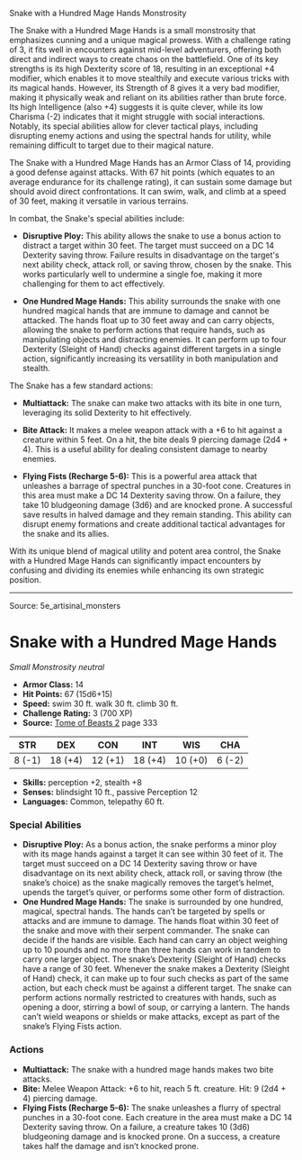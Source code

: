 <MonsterName/>Snake with a Hundred Mage Hands</MonsterName>
<CreatureType/>Monstrosity</CreatureType>

<summary>The Snake with a Hundred Mage Hands is a small monstrosity that emphasizes cunning and a unique magical prowess. With a challenge rating of 3, it fits well in encounters against mid-level adventurers, offering both direct and indirect ways to create chaos on the battlefield. One of its key strengths is its high Dexterity score of 18, resulting in an exceptional +4 modifier, which enables it to move stealthily and execute various tricks with its magical hands. However, its Strength of 8 gives it a very bad modifier, making it physically weak and reliant on its abilities rather than brute force. Its high Intelligence (also +4) suggests it is quite clever, while its low Charisma (-2) indicates that it might struggle with social interactions. Notably, its special abilities allow for clever tactical plays, including disrupting enemy actions and using the spectral hands for utility, while remaining difficult to target due to their magical nature.</summary>

<detail>

The Snake with a Hundred Mage Hands has an Armor Class of 14, providing a good defense against attacks. With 67 hit points (which equates to an average endurance for its challenge rating), it can sustain some damage but should avoid direct confrontations. It can swim, walk, and climb at a speed of 30 feet, making it versatile in various terrains.

In combat, the Snake's special abilities include:

- **Disruptive Ploy:** This ability allows the snake to use a bonus action to distract a target within 30 feet. The target must succeed on a DC 14 Dexterity saving throw. Failure results in disadvantage on the target's next ability check, attack roll, or saving throw, chosen by the snake. This works particularly well to undermine a single foe, making it more challenging for them to act effectively.

- **One Hundred Mage Hands:** This ability surrounds the snake with one hundred magical hands that are immune to damage and cannot be attacked. The hands float up to 30 feet away and can carry objects, allowing the snake to perform actions that require hands, such as manipulating objects and distracting enemies. It can perform up to four Dexterity (Sleight of Hand) checks against different targets in a single action, significantly increasing its versatility in both manipulation and stealth.

The Snake has a few standard actions:

- **Multiattack:** The snake can make two attacks with its bite in one turn, leveraging its solid Dexterity to hit effectively.

- **Bite Attack:** It makes a melee weapon attack with a +6 to hit against a creature within 5 feet. On a hit, the bite deals 9 piercing damage (2d4 + 4). This is a useful ability for dealing consistent damage to nearby enemies.

- **Flying Fists (Recharge 5-6):** This is a powerful area attack that unleashes a barrage of spectral punches in a 30-foot cone. Creatures in this area must make a DC 14 Dexterity saving throw. On a failure, they take 10 bludgeoning damage (3d6) and are knocked prone. A successful save results in halved damage and they remain standing. This ability can disrupt enemy formations and create additional tactical advantages for the snake and its allies.

With its unique blend of magical utility and potent area control, the Snake with a Hundred Mage Hands can significantly impact encounters by confusing and dividing its enemies while enhancing its own strategic position.</detail>



---

Source: 5e_artisinal_monsters

# Snake with a Hundred Mage Hands

*Small* *Monstrosity* *neutral*

- **Armor Class:** 14
- **Hit Points:** 67 (15d6+15)
- **Speed:** swim 30 ft. walk 30 ft. climb 30 ft.
- **Challenge Rating:** 3 (700 XP)
- **Source:** [Tome of Beasts 2](https://koboldpress.com/kpstore/product/tome-of-beasts-2-for-5th-edition) page 333

| STR | DEX | CON | INT | WIS | CHA |
| --- | --- | --- | --- | --- | --- |
| 8 (-1) | 18 (+4) | 12 (+1) | 18 (+4) | 10 (+0) | 6 (-2) |

- **Skills:** perception +2, stealth +8
- **Senses:** blindsight 10 ft., passive Perception 12
- **Languages:** Common, telepathy 60 ft.

### Special Abilities

- **Disruptive Ploy:** As a bonus action, the snake performs a minor ploy with its mage hands against a target it can see within 30 feet of it. The target must succeed on a DC 14 Dexterity saving throw or have disadvantage on its next ability check, attack roll, or saving throw (the snake’s choice) as the snake magically removes the target’s helmet, upends the target’s quiver, or performs some other form of distraction.
- **One Hundred Mage Hands:** The snake is surrounded by one hundred, magical, spectral hands. The hands can’t be targeted by spells or attacks and are immune to damage. The hands float within 30 feet of the snake and move with their serpent commander. The snake can decide if the hands are visible. Each hand can carry an object weighing up to 10 pounds and no more than three hands can work in tandem to carry one larger object. The snake’s Dexterity (Sleight of Hand) checks have a range of 30 feet. Whenever the snake makes a Dexterity (Sleight of Hand) check, it can make up to four such checks as part of the same action, but each check must be against a different target. The snake can perform actions normally restricted to creatures with hands, such as opening a door, stirring a bowl of soup, or carrying a lantern. The hands can’t wield weapons or shields or make attacks, except as part of the snake’s Flying Fists action.

### Actions

- **Multiattack:** The snake with a hundred mage hands makes two bite attacks.
- **Bite:** Melee Weapon Attack: +6 to hit, reach 5 ft. creature. Hit: 9 (2d4 + 4) piercing damage.
- **Flying Fists (Recharge 5-6):** The snake unleashes a flurry of spectral punches in a 30-foot cone. Each creature in the area must make a DC 14 Dexterity saving throw. On a failure, a creature takes 10 (3d6) bludgeoning damage and is knocked prone. On a success, a creature takes half the damage and isn’t knocked prone.




